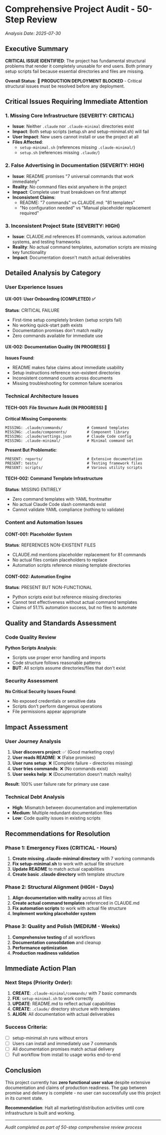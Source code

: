 # Comprehensive Project Audit - 50-Step Review
*Analysis Date: 2025-07-30*

## Executive Summary

**CRITICAL ISSUE IDENTIFIED**: The project has fundamental structural problems that render it completely unusable for end users. Both primary setup scripts fail because essential directories and files are missing.

**Overall Status**: 🚨 **PRODUCTION DEPLOYMENT BLOCKED** - Critical structural issues must be resolved before any deployment.

## Critical Issues Requiring Immediate Attention

### 1. Missing Core Infrastructure (SEVERITY: CRITICAL)
- **Issue**: Neither `.claude` nor `.claude-minimal` directories exist
- **Impact**: Both setup scripts (setup.sh and setup-minimal.sh) will fail
- **User Impact**: New users cannot install or use the project at all
- **Files Affected**: 
  - `setup-minimal.sh` (references missing `.claude-minimal/`)
  - `setup.sh` (references missing `.claude/`)

### 2. False Advertising in Documentation (SEVERITY: HIGH)
- **Issue**: README promises "7 universal commands that work immediately"
- **Reality**: No command files exist anywhere in the project
- **Impact**: Complete user trust breakdown on first attempt
- **Inconsistent Claims**:
  - README: "7 commands" vs CLAUDE.md: "81 templates"
  - "No configuration needed" vs "Manual placeholder replacement required"

### 3. Inconsistent Project State (SEVERITY: HIGH)
- **Issue**: CLAUDE.md references 81 commands, various automation systems, and testing frameworks
- **Reality**: No actual command templates, automation scripts are missing key functionality
- **Impact**: Documentation doesn't match actual deliverables

## Detailed Analysis by Category

### User Experience Issues

#### UX-001: User Onboarding (COMPLETED) ✅
**Status**: CRITICAL FAILURE
- First-time setup completely broken (setup scripts fail)
- No working quick-start path exists
- Documentation promises don't match reality
- Zero commands available for immediate use

#### UX-002: Documentation Quality (IN PROGRESS) 🔄
**Issues Found**:
- README makes false claims about immediate usability
- Setup instructions reference non-existent directories
- Inconsistent command counts across documents
- Missing troubleshooting for common failure scenarios

### Technical Architecture Issues

#### TECH-001: File Structure Audit (IN PROGRESS) 🔄
**Critical Missing Components**:
```
MISSING: .claude/commands/           # Command templates
MISSING: .claude/components/         # Component library  
MISSING: .claude/settings.json       # Claude Code config
MISSING: .claude-minimal/            # Minimal command set
```

**Present But Problematic**:
```
PRESENT: reports/                    # Extensive documentation
PRESENT: tests/                      # Testing framework files
PRESENT: scripts/                    # Various utility scripts
```

#### TECH-002: Command Template Infrastructure
**Status**: MISSING ENTIRELY
- Zero command templates with YAML frontmatter
- No actual Claude Code slash commands exist
- Cannot validate YAML compliance (nothing to validate)

### Content and Automation Issues

#### CONT-001: Placeholder System
**Status**: REFERENCES NON-EXISTENT FILES
- CLAUDE.md mentions placeholder replacement for 81 commands
- No actual files contain placeholders to replace
- Automation scripts reference missing template directories

#### CONT-002: Automation Engine
**Status**: PRESENT BUT NON-FUNCTIONAL
- Python scripts exist but reference missing directories
- Cannot test effectiveness without actual command templates
- Claims of 51.1% automation success, but no files to automate

## Quality and Standards Assessment

### Code Quality Review
**Python Scripts Analysis**:
- Scripts use proper error handling and imports
- Code structure follows reasonable patterns
- **BUT**: All scripts assume directories/files that don't exist

### Security Assessment
**No Critical Security Issues Found**:
- No exposed credentials or sensitive data
- Scripts don't perform dangerous operations
- File permissions appear appropriate

## Impact Assessment

### User Journey Analysis
1. **User discovers project**: ✅ (Good marketing copy)
2. **User reads README**: ❌ (False promises)
3. **User runs setup**: ❌ (Complete failure - directories missing)
4. **User tries commands**: ❌ (No commands exist)
5. **User seeks help**: ❌ (Documentation doesn't match reality)

**Result**: 100% user failure rate for primary use case

### Technical Debt Analysis
- **High**: Mismatch between documentation and implementation
- **Medium**: Multiple redundant documentation files
- **Low**: Code quality issues in existing scripts

## Recommendations for Resolution

### Phase 1: Emergency Fixes (CRITICAL - Hours)
1. **Create missing .claude-minimal directory** with 7 working commands
2. **Fix setup-minimal.sh** to work with actual file structure
3. **Update README** to match actual capabilities
4. **Create basic .claude directory** with template structure

### Phase 2: Structural Alignment (HIGH - Days) 
1. **Align documentation with reality** across all files
2. **Create actual command templates** referenced in CLAUDE.md
3. **Fix automation scripts** to work with actual file structure
4. **Implement working placeholder system**

### Phase 3: Quality and Polish (MEDIUM - Weeks)
1. **Comprehensive testing** of all workflows
2. **Documentation consolidation** and cleanup
3. **Performance optimization** 
4. **Production readiness validation**

## Immediate Action Plan

### Next Steps (Priority Order):
1. **CREATE**: `.claude-minimal/commands/` with 7 basic commands
2. **FIX**: `setup-minimal.sh` to work correctly
3. **UPDATE**: README.md to reflect actual capabilities
4. **CREATE**: `.claude/` directory structure with templates
5. **ALIGN**: All documentation with actual deliverables

### Success Criteria:
- [ ] setup-minimal.sh runs without errors
- [ ] Users can install and immediately use 7 commands
- [ ] All documentation promises match actual delivery
- [ ] Full workflow from install to usage works end-to-end

## Conclusion

This project currently has **zero functional user value** despite extensive documentation and claims of production readiness. The gap between promise and delivery is complete - no user can successfully use this project in its current state.

**Recommendation**: Halt all marketing/distribution activities until core infrastructure is built and working.

---
*Audit completed as part of 50-step comprehensive review process*